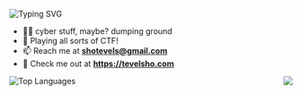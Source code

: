 ![Typing SVG](https://readme-typing-svg.demolab.com/?lines=Hi👋+I'm+Tev!) 

- 👨‍💻 cyber stuff, maybe? dumping ground
- 🚩 Playing all sorts of CTF!
- 📫 Reach me at **shotevels@gmail.com**
- 🔗 Check me out at **https://tevelsho.com**


<img src="https://github-readme-stats.vercel.app/api/top-langs/?username=trevelling&theme=buefy&layout=compact" alt="Top Languages" />
<img alight="right" align="right" src="https://github-readme-stats.vercel.app/api?username=trevelling&theme=buefy&show_icons=true" />







